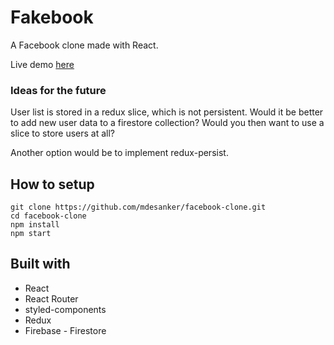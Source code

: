 # Fakebook

A Facebook clone made with React.

Live demo [here](https://mdesanker.github.io/facebook-clone)

### Ideas for the future

User list is stored in a redux slice, which is not persistent. Would it be better to add new user data to a firestore collection? Would you then want to use a slice to store users at all?

Another option would be to implement redux-persist.

## How to setup

```
git clone https://github.com/mdesanker/facebook-clone.git
cd facebook-clone
npm install
npm start
```

## Built with

- React
- React Router
- styled-components
- Redux
- Firebase - Firestore
